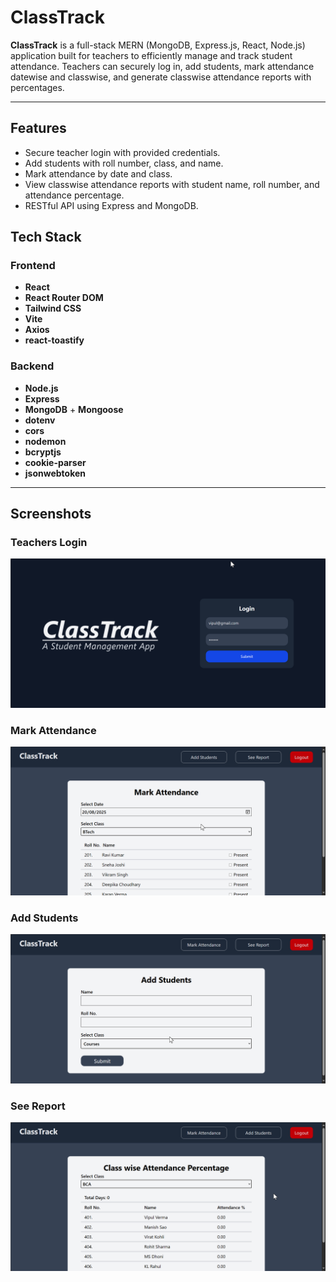 # ClassTrack

**ClassTrack** is a full-stack MERN (MongoDB, Express.js, React, Node.js) application built for teachers to efficiently manage and track student attendance. Teachers can securely log in, add students, mark attendance datewise and classwise, and generate classwise attendance reports with percentages.

---

##  Features

- Secure teacher login with provided credentials.
- Add students with roll number, class, and name.
- Mark attendance by date and class.
- View classwise attendance reports with student name, roll number, and attendance percentage.
- RESTful API using Express and MongoDB.


##  Tech Stack

###  Frontend

- **React** 
- **React Router DOM** 
- **Tailwind CSS**
- **Vite** 
- **Axios**  
- **react-toastify** 

###  Backend

- **Node.js**
- **Express** 
- **MongoDB** + **Mongoose** 
- **dotenv** 
- **cors** 
- **nodemon**
- **bcryptjs**
- **cookie-parser**
- **jsonwebtoken**

---
##  Screenshots

### Teachers Login
![Login](./Frontend/public/screenshots/Login.png)
### Mark Attendance
![mark Attendance](./Frontend/public/screenshots/Mark.png)
### Add Students
![Add Students](./Frontend/public/screenshots/AddStudents.png)
### See Report
![See Report](./Frontend/public/screenshots/Report.png)


